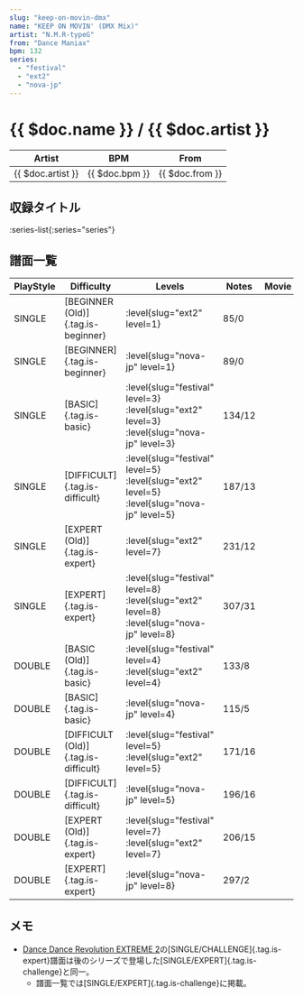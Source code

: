 ```yaml
---
slug: "keep-on-movin-dmx"
name: "KEEP ON MOVIN' (DMX Mix)"
artist: "N.M.R-typeG"
from: "Dance Maniax"
bpm: 132
series:
  - "festival"
  - "ext2"
  - "nova-jp"
---
```


# {{ $doc.name }} / {{ $doc.artist }}

|Artist|BPM|From|
|------|---|----|
|{{ $doc.artist }}|{{ $doc.bpm }}|{{ $doc.from }}|

## 収録タイトル

:series-list{:series="series"}

## 譜面一覧

|PlayStyle|Difficulty|Levels|Notes|Movie|
|---------|----------|------|-----|-----|
|SINGLE|[BEGINNER (Old)]{.tag.is-beginner}|<div class="field is-grouped is-grouped-multiline"> :level{slug="ext2" level=1}</div>|85/0||
|SINGLE|[BEGINNER]{.tag.is-beginner}|<div class="field is-grouped is-grouped-multiline"> :level{slug="nova-jp" level=1}</div>|89/0||
|SINGLE|[BASIC]{.tag.is-basic}|<div class="field is-grouped is-grouped-multiline"> :level{slug="festival" level=3} :level{slug="ext2" level=3} :level{slug="nova-jp" level=3}</div>|134/12||
|SINGLE|[DIFFICULT]{.tag.is-difficult}|<div class="field is-grouped is-grouped-multiline"> :level{slug="festival" level=5} :level{slug="ext2" level=5} :level{slug="nova-jp" level=5}</div>|187/13||
|SINGLE|[EXPERT (Old)]{.tag.is-expert}|<div class="field is-grouped is-grouped-multiline"> :level{slug="ext2" level=7}</div>|231/12||
|SINGLE|[EXPERT]{.tag.is-expert}|<div class="field is-grouped is-grouped-multiline"> :level{slug="festival" level=8} :level{slug="ext2" level=8} :level{slug="nova-jp" level=8}</div>|307/31||
|DOUBLE|[BASIC (Old)]{.tag.is-basic}|<div class="field is-grouped is-grouped-multiline"> :level{slug="festival" level=4} :level{slug="ext2" level=4}</div>|133/8||
|DOUBLE|[BASIC]{.tag.is-basic}|<div class="field is-grouped is-grouped-multiline"> :level{slug="nova-jp" level=4}</div>|115/5||
|DOUBLE|[DIFFICULT (Old)]{.tag.is-difficult}|<div class="field is-grouped is-grouped-multiline"> :level{slug="festival" level=5} :level{slug="ext2" level=5}</div>|171/16||
|DOUBLE|[DIFFICULT]{.tag.is-difficult}|<div class="field is-grouped is-grouped-multiline"> :level{slug="nova-jp" level=5}</div>|196/16||
|DOUBLE|[EXPERT (Old)]{.tag.is-expert}|<div class="field is-grouped is-grouped-multiline"> :level{slug="festival" level=7} :level{slug="ext2" level=7}</div>|206/15||
|DOUBLE|[EXPERT]{.tag.is-expert}|<div class="field is-grouped is-grouped-multiline"> :level{slug="nova-jp" level=8}</div>|297/2||

## メモ

- [Dance Dance Revolution EXTREME 2](/series/ext2)の[SINGLE/CHALLENGE]{.tag.is-expert}譜面は後のシリーズで登場した[SINGLE/EXPERT]{.tag.is-challenge}と同一。
  - 譜面一覧では[SINGLE/EXPERT]{.tag.is-challenge}に掲載。
